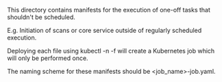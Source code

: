 This directory contains manifests for the execution of one-off tasks that shouldn't be scheduled.

E.g. Initiation of scans or core service outside of regularly scheduled execution.

Deploying each file using kubectl -n <namespace> -f <file> will create a Kubernetes job which will only be performed once.

The naming scheme for these manifests should be <job_name>-job.yaml.
